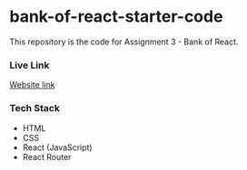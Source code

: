 # bank-of-react-starter-code

This repository is the code for Assignment 3 - Bank of React.

### Live Link

[Website link](https://dai-huynh.github.io/bank-of-react-project/)

### Tech Stack

- HTML
- CSS
- React (JavaScript)
- React Router
